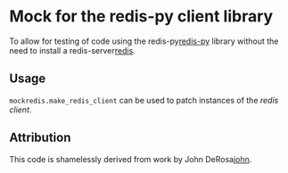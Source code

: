 # Mock for the redis-py client library

To allow for testing of code using the redis-py[redis-py] library without
the need to install a redis-server[redis].

## Usage

`mockredis.make_redis_client` can be used to patch instances of the *redis client*. 

## Attribution

This code is shamelessly derived from work by John DeRosa[john].

[redis-py]: https://github.com/andymccurdy/redis-py
[redis]:    http://redis.io
[john]:     http://seeknuance.com/2012/02/18/replacing-redis-with-a-python-mock/

